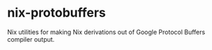 # nix-protobuffers

Nix utilities for making Nix derivations out of Google Protocol Buffers compiler
output.
